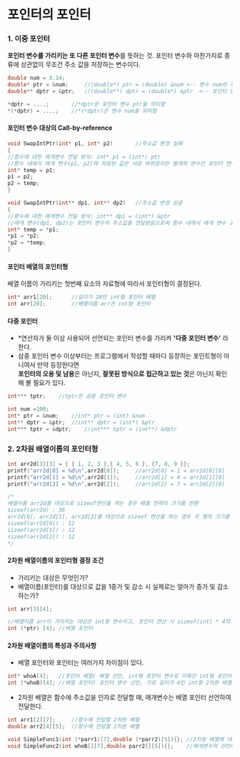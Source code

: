 포인터의 포인터
===
### 1. 이중 포인터
**포인터 변수를 가리키는 또 다른 포인터 변수**를 뜻하는 것. 포인터 변수와 마찬가지로 종류에 상관없이 무조건 주소 값을 저장하는 변수이다.

```cpp
double num = 3.14;
double* ptr = &num;		//(double*) ptr = (double) &num	<--	변수 num의 주소 값 저장
double** dptr = &ptr;	//(double**) dptr = (double*) &ptr	<-- 포인터 변수 ptr의 주소 값 저장

*dptr = ....;		//*dptr은 포인터 변수 ptr을 의미함
*(*dptr) = ....;	//*(*dptr)은 변수 num을 의미함
```

#### 포인터 변수 대상의 Call-by-reference
```cpp
void SwapIntPtr(int* p1, int* p2)		//주소값 변경 실패
{
//함수에 대한 매개변수 전달 방식: int* p1 = (int*) ptr
//함수 내에서 매개 변수(p1, p2)에 저장된 값은 서로 바뀌었지만 별개의 변수인 포인터 변수의 주소값은 여전히 가리키는 대상의 주소값을 저장하고 있다.
int* temp = p1;
p1 = p2;
p2 = temp;
}

void SwapIntPtr(int** dp1, int** dp2)	//주소값 변경 성공
{
//함수에 대한 매개변수 전달 방식: int** dp1 = (int*) &ptr
//매개 변수(dp1, dp2)는 포인터 변수의 주소값을 전달받음으로써 함수 내에서 매개 변수 교환으로 주소값을 서로 변경 가능하다.
int* temp = *p1;
*p1 = *p2;
*p2 = *temp;
}
```

#### 포인터 배열의 포인터형
배열 이름이 가리키는 첫번째 요소의 자료형에 따라서 포인터형이 결정된다.
```cpp
int* arr1[20];		//길이가 20인 int형 포인터 배열
int arr[20];		//배열이름 arr은 int형 포인터
```

#### 다중 포인터
* *연산자가 둘 이상 사용되어 선언되는 포인터 변수를 가리켜 **'다중 포인터 변수'** 라 한다.
* 삼중 포인터 변수 이상부터는 프로그램에서 작성할 때마다 등장하는 포인트형이 아니여서 만약 등장한다면<br/>**포인터의 오용 및 남용**은 아닌지, **잘못된 방식으로 접근하고 있는 것**은 아닌지 확인해 볼 필요가 있다.
```cpp
int*** tptr;	//tptr은 삼중 포인터 변수

int num =100;
int* ptr = &num;	//int* ptr = (int) &num
int** dptr = &ptr;	//int** dptr = (int*) &ptr
int*** tptr = &dptr;	//int*** tptr = (int**) &dptr
```
### 2. 2차원 배열이름의 포인터형
```cpp
int arr2d[3][3] = { { 1, 2, 3 },{ 4, 5, 6 }, {7, 8, 9 }};
printf("arr2d[0] = %d\n",arr2d[0]);		//arr2d[0] = 1 = arr2d[0][0]
printf("arr2d[1] = %d\n",arr2d[1]);		//arr2d[1] = 4 = arr2d[1][0]
printf("arr2d[2] = %d\n",arr2d[2]);		//arr2d[2] = 7 = arr2d[2][0]

/*
배열이름 arr2d를 대상으로 sizeof연산을 하는 경우 배열 전체의 크기를 반환
sizeof(arr2d) : 36
arr2d[0], arr2d[1], arr2d[2]를 대상으로 sizeof 연산을 하는 경우 각 행의 크기를 반환, arr2d != arr2d[0]
sizeof(arr2d[0]) : 12
sizeof(arr2d[1]) : 12
sizeof(arr2d[2]) : 12
*/
```
#### 2차원 배열이름의 포인터형 결정 조건
* 가리키는 대상은 무엇인가?
* 배열이름(포인터)를 대상으로 값을 1증가 및 감소 시 실제로는 얼마가 증가 및 감소하는가?
```cpp
int arr[3][4];

//배열이름 arr이 가리키는 대상은 int형 변수이고, 포인터 연산 시 sizeof(int) * 4의 크기단위로 증가 및 감소하는 포인터 변수 ptr(배열 포인터 변수)
int (*ptr) [4];	//배열 포인터
```
#### 2차원 배열이름의 특성과 주의사항
* 배열 포인터와 포인터는 여러가지 차이점이 있다.
```cpp
int* whoA[4];	//포인터 배열( 배열 선언, int형 포인터 변수로 이뤄진 int형 포인터 배열, 소괄호 없음)
int (*whoB)[4];	//배열 포인터( 포인터 변수 선언, 가로 길이가 4인 int형 2차원 배열을 가리키는 용도의 포인터 변수, 소괄호 있음)
```
* 2차원 배열은 함수에 주소값을 인자로 전달할 때, 매개변수는 배열 포인터 선언하여 전달한다.
```cpp
int arr1[2][7];     //함수에 전달할 2차원 배열
double arr2[4][5];  //함수에 전달할 2차원 배열

void SimpleFunc1(int (*parr1)[7],double (*parr2)[5]){};	//2차원 배열에 대한 함수 정의
void SimpleFunc2(int whoB[][7],double parr2[][5]){};	//매개변수의 선언에서만 위의 함수와 같은 의미를 지님, int (*parr1)[7] == int parr1[][7]
```
